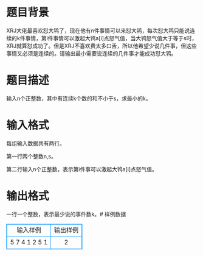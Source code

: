 # 题目背景
XRJ大佬最喜欢怼大鸨了，现在他有n件事情可以来怼大鸨，每次怼大鸨只能说连续的k件事情，第i件事情可以激起大鸨a[i]点怒气值，当大鸨怒气值大于等于s时，XRJ就算怼成功了。但是XRJ不喜欢费太多口舌，所以他希望少说几件事，但这些事情又必须是连续的。请输出最小需要说连续的几件事才能成功怼大鸨。

# 题目描述
输入n个正整数，其中有连续k个数的和不小于s，求最小的k。

# 输入格式

每组输入数据共有两行。

第一行两个整数n,s。

第二行输入n个正整数，表示第i件事可以激起大鸨a[i]点怒气值。

# 输出格式
一行一个整数，表示最少说的事件数k。# 样例数据
<style>
        table,table tr th, table tr td { border:1px solid #0094ff; }
        table { width: 200px; min-height: 25px; line-height: 25px; text-align: center; border-collapse: collapse;}   
    </style>
<table>
	<tr>
		<td>输入样例</td>
		<td>输出样例</td>
	</tr>
<tr><td>5 7
4 1 2 5 1</td><td>2</td></tr></table>
